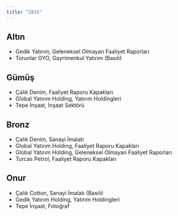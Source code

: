 ```yaml
---
title: "2015"
---
```


## Altın

-   Gedik Yatırım, Geleneksel Olmayan Faaliyet Raporları
-   Torunlar GYO, Gayrimenkul Yatırım (Basılı)

## Gümüş

-   Çalık Denim, Faaliyet Raporu Kapakları
-   Global Yatırım Holding, Yatırım Holdingleri
-   Tepe İnşaat, İnşaat Sektörü

## Bronz

-   Çalık Denim, Sanayi İmalatı
-   Global Yatırım Holding, Faaliyet Raporu Kapakları
-   Global Yatırım Holding, Geleneksel Olmayan Faaliyet Raporları
-   Turcas Petrol, Faaliyet Raporu Kapakları

## Onur

-   Çalık Cotton, Sanayi İmalatı (Basılı)
-   Gedik Yatırım Holding, Yatırım Holdingleri
-   Tepe İnşaat, Fotoğraf
